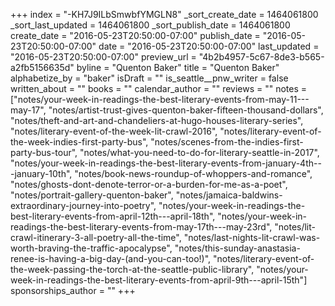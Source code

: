 +++
index = "-KH7J9ILbSmwbfYMGLN8"
_sort_create_date = 1464061800
_sort_last_updated = 1464061800
_sort_publish_date = 1464061800
create_date = "2016-05-23T20:50:00-07:00"
publish_date = "2016-05-23T20:50:00-07:00"
date = "2016-05-23T20:50:00-07:00"
last_updated = "2016-05-23T20:50:00-07:00"
preview_url = "4b2b4957-5c67-8de3-b565-a2fb5156635d"
byline = "Quenton Baker"
title = "Quenton Baker"
alphabetize_by = "baker"
isDraft = ""
is_seattle__pnw_writer = false
written_about = ""
books = ""
calendar_author = ""
reviews = ""
notes = ["notes/your-week-in-readings-the-best-literary-events-from-may-11---may-17", "notes/artist-trust-gives-quenton-baker-fifteen-thousand-dollars", "notes/theft-and-art-and-chandeliers-at-hugo-houses-literary-series", "notes/literary-event-of-the-week-lit-crawl-2016", "notes/literary-event-of-the-week-indies-first-party-bus", "notes/scenes-from-the-indies-first-party-bus-tour", "notes/what-you-need-to-do-for-literary-seattle-in-2017", "notes/your-week-in-readings-the-best-literary-events-from-january-4th---january-10th", "notes/book-news-roundup-of-whoppers-and-romance", "notes/ghosts-dont-denote-terror-or-a-burden-for-me-as-a-poet", "notes/portrait-gallery-quenton-baker", "notes/jamaica-baldwins-extraordinary-journey-into-poetry", "notes/your-week-in-readings-the-best-literary-events-from-april-12th---april-18th", "notes/your-week-in-readings-the-best-literary-events-from-may-17th---may-23rd", "notes/lit-crawl-itinerary-3-all-poetry-all-the-time", "notes/last-nights-lit-crawl-was-worth-braving-the-traffic-apocalypse", "notes/this-sunday-anastasia-renee-is-having-a-big-day-(and-you-can-too!)", "notes/literary-event-of-the-week-passing-the-torch-at-the-seattle-public-library", "notes/your-week-in-readings-the-best-literary-events-from-april-9th---april-15th"]
sponsorships_author = ""
+++
